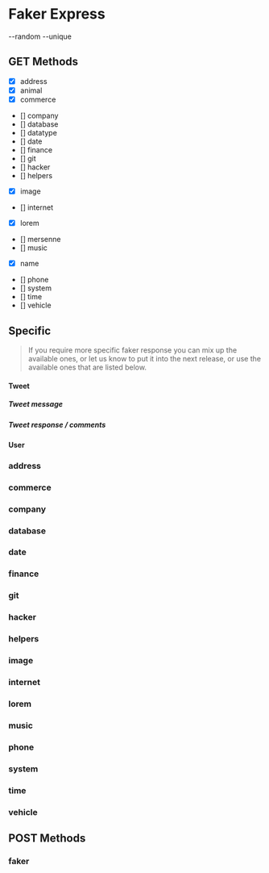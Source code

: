 # Faker Express

--random
--unique

## GET Methods

-   [x] address
-   [x] animal
-   [x] commerce
-   [] company
-   [] database
-   [] datatype
-   [] date
-   [] finance
-   [] git
-   [] hacker
-   [] helpers
-   [x] image
-   [] internet
-   [x] lorem
-   [] mersenne
-   [] music
-   [x] name
-   [] phone
-   [] system
-   [] time
-   [] vehicle

## Specific

> If you require more specific faker response you can mix up the available ones, or let us know to put it into the next release, or use the available ones that are listed below.

#### Tweet

##### Tweet message

##### Tweet response / comments

#### User

### address

### commerce

### company

### database

### date

### finance

### git

### hacker

### helpers

### image

### internet

### lorem

### music

### phone

### system

### time

### vehicle

## POST Methods

### faker
